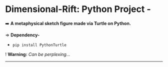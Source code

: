 # Dimensional-Rift: Python Project -

➡️ **A metaphysical sketch figure made via Turtle on Python.**
<br>

⇒ **Dependency-**

- `pip install PythonTurtle`

! **Warning:** _Can be perplexing..._


------------------
